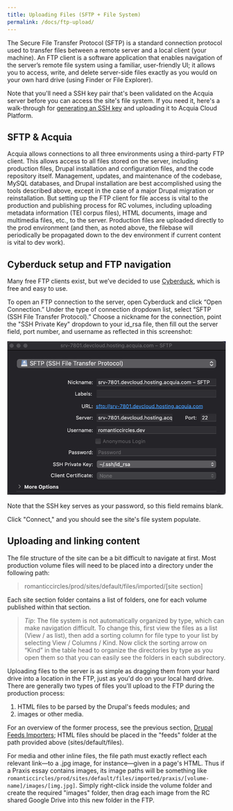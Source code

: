 ```yaml
---
title: Uploading Files (SFTP + File System)
permalink: /docs/ftp-upload/
---
```


The Secure File Transfer Protocol (SFTP) is a standard connection protocol used to transfer files between a remote server and a local client (your machine). An FTP client is a software application that enables navigation of the server’s remote file system using a familiar, user-friendly UI; it allows you to access, write, and delete server-side files exactly as you would on your own hard drive (using Finder or File Explorer).

Note that you'll need a SSH key pair that's been validated on the Acquia server before you can access the site's file system. If you need it, here's a walk-through for [generating an SSH key](docs/../../acquia-guide/ssh-keys.md) and uploading it to Acquia Cloud Platform.

## SFTP & Acquia

Acquia allows connections to all three environments using a third-party FTP client. This allows access to all files stored on the server, including production files, Drupal installation and configuration files, and the code repository itself. Management, updates, and maintenance of the codebase, MySQL databases, and Drupal installation are best accomplished using the tools described above, except in the case of a major Drupal migration or reinstallation. But setting up the FTP client for file access is vital to the production and publishing process for RC volumes, including uploading metadata information (TEI corpus files), HTML documents, image and multimedia files, etc., to the server. Production files are uploaded directly to the prod environment (and then, as noted above, the filebase will periodically be propagated down to the dev environment if current content is vital to dev work).

## Cyberduck setup and FTP navigation

Many free FTP clients exist, but we’ve decided to use [Cyberduck](https://cyberduck.io/), which is free and easy to use.

To open an FTP connection to the server, open Cyberduck and click “Open Connection.” Under the type of connection dropdown list, select “SFTP (SSH File Transfer Protocol).” Choose a nickname for the connection, point the "SSH Private Key" dropdown to your id_rsa file, then fill out the server field, port number, and username as reflected in this screenshot:

![SFTP Setup](/assets/img/sftp-setup.png)

Note that the SSH key serves as your password, so this field remains blank.

Click "Connect," and you should see the site's file system populate.

## Uploading and linking content

The file structure of the site can be a bit difficult to navigate at first. Most production volume files will need to be placed into a directory under the following path:

> romanticcircles/prod/sites/default/files/imported/[site section]

Each site section folder contains a list of folders, one for each volume published within that section.

> *Tip*: The file system is not automatically organized by type, which can make navigation difficult. To change this, first view the files as a list (View / as list), then add a sorting column for file type to your list by selecting View / Columns / Kind. Now click the sorting arrow on “Kind” in the table head to organize the directories by type as you open them so that you can easily see the folders in each subdirectory.

Uploading files to the server is as simple as dragging them from your hard drive into a location in the FTP, just as you'd do on your local hard drive. There are generally two types of files you'll upload to the FTP during the production process:

1. HTML files to be parsed by the Drupal's feeds modules; and 
2. images or other media.

For an overview of the former process, see the previous section, [Drupal Feeds Importers](feeds-importers.md); HTML files should be placed in the "feeds" folder at the path provided above (sites/default/files).

For media and other inline files, the file path must exactly reflect each relevant link—to a .jpg image, for instance—given in a page's HTML. Thus if a Praxis essay contains images, its image paths will be something like `romanticcircles/prod/sites/default/files/imported/praxis/[volume-name]/images/[img.jpg]`. Simply right-click inside the volume folder and create the required "images" folder, then drag each image from the RC shared Google Drive into this new folder in the FTP.
